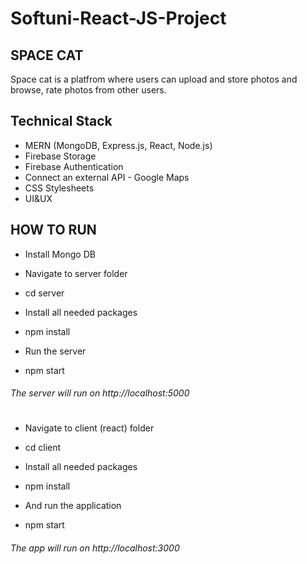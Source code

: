 # Softuni-React-JS-Project

## SPACE CAT
Space cat is a platfrom where users can upload and store photos and browse, rate photos from other users.

## Technical Stack

- MERN (MongoDB, Express.js, React, Node.js)
- Firebase Storage
- Firebase Authentication
- Connect an external API - Google Maps
- CSS Stylesheets
- UI&UX

## HOW TO RUN

- Install Mongo DB
- Navigate to server folder
- cd server

- Install all needed packages
- npm install

- Run the server
- npm start

###### The server will run on http://localhost:5000

# 

- Navigate to client (react) folder
- cd client

- Install all needed packages
- npm install

- And run the application
- npm start

###### The app will run on http://localhost:3000

